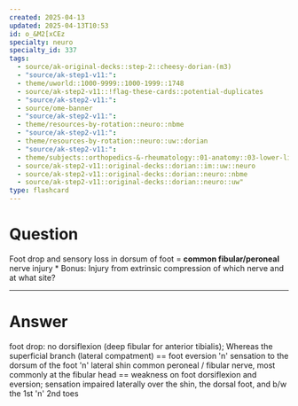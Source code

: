 ```yaml
---
created: 2025-04-13
updated: 2025-04-13T10:53
id: o_&M2[xCEz
specialty: neuro
specialty_id: 337
tags:
  - source/ak-original-decks::step-2::cheesy-dorian-(m3)
  - "source/ak-step1-v11:": 
  - theme/uworld::1000-9999::1000-1999::1748
  - source/ak-step2-v11::!flag-these-cards::potential-duplicates
  - "source/ak-step2-v11:": 
  - source/ome-banner
  - "source/ak-step2-v11:": 
  - theme/resources-by-rotation::neuro::nbme
  - "source/ak-step2-v11:": 
  - theme/resources-by-rotation::neuro::uw::dorian
  - "source/ak-step2-v11:": 
  - theme/subjects::orthopedics-&-rheumatology::01-anatomy::03-lower-limb::neurovasculature::common-fibular/peroneal-nerve
  - source/ak-step2-v11::original-decks::dorian::im::uw::neuro
  - source/ak-step2-v11::original-decks::dorian::neuro::nbme
  - source/ak-step2-v11::original-decks::dorian::neuro::uw"
type: flashcard
---
```


# Question
Foot drop and sensory loss in dorsum of foot = **common fibular/peroneal** nerve injury  * Bonus: Injury from extrinsic compression of which nerve and at what site?

---

# Answer
foot drop: no dorsiflexion (deep fibular for anterior tibialis); Whereas the superficial branch (lateral compatment) == foot eversion 'n' sensation to the dorsum of the foot 'n' lateral shin   common peroneal / fibular nerve, most commonly at the fibular head == weakness on foot dorsiflexion and eversion; sensation impaired laterally over the shin, the dorsal foot, and b/w the 1st 'n' 2nd toes
